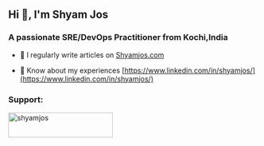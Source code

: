 <h2>Hi 👋, I'm Shyam Jos</h2>
<h3 >A passionate SRE/DevOps Practitioner from Kochi,India</h3>

- 📝 I regularly write articles on [Shyamjos.com](https://shyamjos.com)

- 📄 Know about my experiences [https://www.linkedin.com/in/shyamjos/](https://www.linkedin.com/in/shyamjos/)
</p>

<h3 align="left">Support:</h3>
<p><a href="https://www.buymeacoffee.com/shyamjos"> <img align="left" src="https://cdn.buymeacoffee.com/buttons/v2/default-yellow.png" height="50" width="210" alt="shyamjos" /></a></p><br><br>

